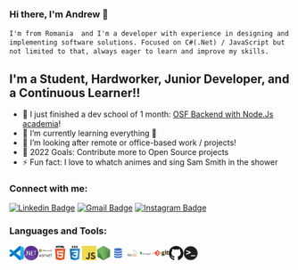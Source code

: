 ### Hi there, I'm Andrew 👋 
  
    I'm from Romania  and I'm a developer with experience in designing and implementing software solutions. Focused on C#(.Net) / JavaScript but not limited to that, always eager to learn and improve my skills.  

## I'm a Student, Hardworker, Junior Developer, and a Continuous Learner!!

- 🔭 I just finished a dev school of 1 month: [OSF Backend with Node.Js academia][website]!
- 🌱 I’m currently learning everything 🤣
- 👯 I’m looking after remote or office-based work / projects!
- 🥅 2022 Goals: Contribute more to Open Source projects
- ⚡ Fun fact: I love to whatch animes and sing Sam Smith in the shower

### Connect with me:

[![Linkedin Badge](https://img.shields.io/badge/Dumitru_Andrei-blue?style=flat-square&logo=Linkedin&logoColor=white&link=https://www.linkedin.com/in/dumitru-andrei-769031199/)](https://www.linkedin.com/in/dumitru-andrei-769031199/) 
[![Gmail Badge](https://img.shields.io/badge/-dumitru.andrei55@gmail.com-c14438?style=flat-square&logo=Gmail&logoColor=white&link=mailto:dumitru.andrei55@gmail.com)](mailto:dumitru.andrei55@gmail.com)
[![Instagram Badge](https://img.shields.io/badge/Dumitru8118-cd486b?style=flat-square&logo=Instagram&logoColor=white&link=https://www.instagram.com/dumitru8118/)](https://www.instagram.com/dumitru8118/)

### Languages and Tools:

<img align="left" alt="Visual Studio Code" width="26px" src="https://raw.githubusercontent.com/github/explore/80688e429a7d4ef2fca1e82350fe8e3517d3494d/topics/visual-studio-code/visual-studio-code.png" />
<img align="left" alt="HTML5" width="26px" src="https://raw.githubusercontent.com/github/explore/93d8a67084f94b2a444e510199a6e7622e5b09a3/topics/dotnet/dotnet.png" />
<img align="left" alt="HTML5" width="26px" src="https://raw.githubusercontent.com/github/explore/80688e429a7d4ef2fca1e82350fe8e3517d3494d/topics/aspnet/aspnet.png" />
<img align="left" alt="HTML5" width="26px" src="https://raw.githubusercontent.com/github/explore/80688e429a7d4ef2fca1e82350fe8e3517d3494d/topics/html/html.png" />
<img align="left" alt="CSS3" width="26px" src="https://raw.githubusercontent.com/github/explore/80688e429a7d4ef2fca1e82350fe8e3517d3494d/topics/css/css.png" />
<img align="left" alt="JavaScript" width="26px" src="https://raw.githubusercontent.com/github/explore/80688e429a7d4ef2fca1e82350fe8e3517d3494d/topics/javascript/javascript.png" />
<img align="left" alt="Node.js" width="26px" src="https://raw.githubusercontent.com/github/explore/80688e429a7d4ef2fca1e82350fe8e3517d3494d/topics/nodejs/nodejs.png" />
<img align="left" alt="SQL" width="26px" src="https://raw.githubusercontent.com/github/explore/80688e429a7d4ef2fca1e82350fe8e3517d3494d/topics/sql/sql.png" />
<img align="left" alt="MySQL" width="26px" src="https://raw.githubusercontent.com/github/explore/80688e429a7d4ef2fca1e82350fe8e3517d3494d/topics/mysql/mysql.png" />
<img align="left" alt="MongoDB" width="26px" src="https://raw.githubusercontent.com/github/explore/80688e429a7d4ef2fca1e82350fe8e3517d3494d/topics/mongodb/mongodb.png" />
<img align="left" alt="Git" width="26px" src="https://raw.githubusercontent.com/github/explore/80688e429a7d4ef2fca1e82350fe8e3517d3494d/topics/git/git.png" />
<img align="left" alt="GitHub" width="26px" src="https://raw.githubusercontent.com/github/explore/78df643247d429f6cc873026c0622819ad797942/topics/github/github.png" />
<img align="left" alt="Terminal" width="26px" src="https://raw.githubusercontent.com/github/explore/80688e429a7d4ef2fca1e82350fe8e3517d3494d/topics/terminal/terminal.png" />

<br />
<br />

[instagram]:https://www.instagram.com/_dumitrua/ 
[linkedin]: https://www.linkedin.com/in/dumitru-andrei-769031199/
[website]: https://osf.digital/careers/jobs/osf-academy-for-students/
